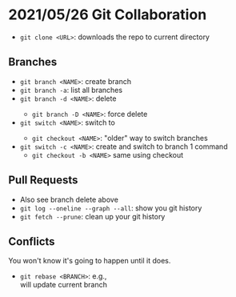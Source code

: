 # 2021/05/26 Git Collaboration

- `git clone <URL>`: downloads the repo to current directory

## Branches

- `git branch <NAME>`: create branch <NAME>
- `git branch -a`: list all branches
- `git branch -d <NAME>`: delete <NAME>
    - `git branch -D <NAME>`: force delete <NAME>
- `git switch <NAME>`: switch to <NAME>
    - `git checkout <NAME>`: "older" way to switch branches
- `git switch -c <NAME>`: create and switch to branch 1 command
    - `git checkout -b <NAME>` same using checkout

## Pull Requests

- Also see branch delete above
- `git log --oneline --graph --all`: show you git history
- `git fetch --prune`: clean up your git history

## Conflicts

You won't know it's going to happen until it does.
- `git rebase <BRANCH>`: e.g., <MAIN> will update current branch
